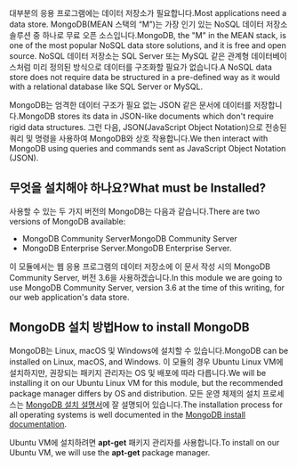 <span data-ttu-id="f317f-101">대부분의 응용 프로그램에는 데이터 저장소가 필요합니다.</span><span class="sxs-lookup"><span data-stu-id="f317f-101">Most applications need a data store.</span></span> <span data-ttu-id="f317f-102">MongoDB(MEAN 스택의 “M”)는 가장 인기 있는 NoSQL 데이터 저장소 솔루션 중 하나로 무료 오픈 소스입니다.</span><span class="sxs-lookup"><span data-stu-id="f317f-102">MongoDB, the "M" in the MEAN stack, is one of the most popular NoSQL data store solutions, and it is free and open source.</span></span> <span data-ttu-id="f317f-103">NoSQL 데이터 저장소는 SQL Server 또는 MySQL 같은 관계형 데이터베이스처럼 미리 정의된 방식으로 데이터를 구조화할 필요가 없습니다.</span><span class="sxs-lookup"><span data-stu-id="f317f-103">A NoSQL data store does not require data be structured in a pre-defined way as it would with a relational database like SQL Server or MySQL.</span></span>

<span data-ttu-id="f317f-104">MongoDB는 엄격한 데이터 구조가 필요 없는 JSON 같은 문서에 데이터를 저장합니다.</span><span class="sxs-lookup"><span data-stu-id="f317f-104">MongoDB stores its data in JSON-like documents which don't require rigid data structures.</span></span> <span data-ttu-id="f317f-105">그런 다음, JSON(JavaScript Object Notation)으로 전송된 쿼리 및 명령을 사용하여 MongoDB와 상호 작용합니다.</span><span class="sxs-lookup"><span data-stu-id="f317f-105">We then interact with MongoDB using queries and commands sent as JavaScript Object Notation (JSON).</span></span>

## <a name="what-must-be-installed"></a><span data-ttu-id="f317f-106">무엇을 설치해야 하나요?</span><span class="sxs-lookup"><span data-stu-id="f317f-106">What must be Installed?</span></span>

<span data-ttu-id="f317f-107">사용할 수 있는 두 가지 버전의 MongoDB는 다음과 같습니다.</span><span class="sxs-lookup"><span data-stu-id="f317f-107">There are two versions of MongoDB available:</span></span>

- <span data-ttu-id="f317f-108">MongoDB Community Server</span><span class="sxs-lookup"><span data-stu-id="f317f-108">MongoDB Community Server</span></span>
- <span data-ttu-id="f317f-109">MongoDB Enterprise Server.</span><span class="sxs-lookup"><span data-stu-id="f317f-109">MongoDB Enterprise Server.</span></span>

<span data-ttu-id="f317f-110">이 모듈에서는 웹 응용 프로그램의 데이터 저장소에 이 문서 작성 시의 MongoDB Community Server, 버전 3.6을 사용하겠습니다.</span><span class="sxs-lookup"><span data-stu-id="f317f-110">In this module we are going to use MongoDB Community Server, version 3.6 at the time of this writing, for our web application's data store.</span></span>

## <a name="how-to-install-mongodb"></a><span data-ttu-id="f317f-111">MongoDB 설치 방법</span><span class="sxs-lookup"><span data-stu-id="f317f-111">How to install MongoDB</span></span>

<span data-ttu-id="f317f-112">MongoDB는 Linux, macOS 및 Windows에 설치할 수 있습니다.</span><span class="sxs-lookup"><span data-stu-id="f317f-112">MongoDB can be installed on Linux, macOS, and Windows.</span></span> <span data-ttu-id="f317f-113">이 모듈의 경우 Ubuntu Linux VM에 설치하지만, 권장되는 패키지 관리자는 OS 및 배포에 따라 다릅니다.</span><span class="sxs-lookup"><span data-stu-id="f317f-113">We will be installing it on our Ubuntu Linux VM for this module, but the recommended package manager differs by OS and distribution.</span></span> <span data-ttu-id="f317f-114">모든 운영 체제의 설치 프로세스는 [MongoDB 설치 설명서](https://docs.mongodb.com/manual/administration/install-community/)에 잘 설명되어 있습니다.</span><span class="sxs-lookup"><span data-stu-id="f317f-114">The installation process for all operating systems is well documented in the [MongoDB install documentation](https://docs.mongodb.com/manual/administration/install-community/).</span></span>

<span data-ttu-id="f317f-115">Ubuntu VM에 설치하려면 **apt-get** 패키지 관리자를 사용합니다.</span><span class="sxs-lookup"><span data-stu-id="f317f-115">To install on our Ubuntu VM, we will use the **apt-get** package manager.</span></span>
